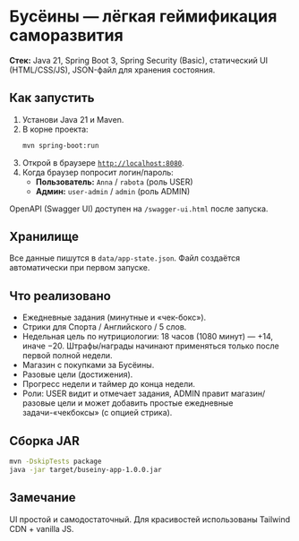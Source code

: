 # Бусёины — лёгкая геймификация саморазвития

**Стек:** Java 21, Spring Boot 3, Spring Security (Basic), статический UI (HTML/CSS/JS), JSON-файл для хранения состояния.

## Как запустить
1. Установи Java 21 и Maven.
2. В корне проекта:
   ```bash
   mvn spring-boot:run
   ```
3. Открой в браузере [`http://localhost:8080`](http://localhost:8080).
4. Когда браузер попросит логин/пароль:
   - **Пользователь:** `Anna` / `rabota` (роль USER)
   - **Админ:** `user-admin` / `admin` (роль ADMIN)

OpenAPI (Swagger UI) доступен на `/swagger-ui.html` после запуска.

## Хранилище
Все данные пишутся в `data/app-state.json`. Файл создаётся автоматически при первом запуске.

## Что реализовано
- Ежедневные задания (минутные и «чек-бокс»).
- Стрики для Спорта / Английского / 5 слов.
- Недельная цель по нутрициологии: 18 часов (1080 минут) — +14, иначе −20. Штрафы/награды начинают применяться только после первой полной недели.
- Магазин с покупками за Бусёины.
- Разовые цели (достижения).
- Прогресс недели и таймер до конца недели.
- Роли: USER видит и отмечает задания, ADMIN правит магазин/разовые цели и может добавить простые ежедневные задачи-«чекбоксы» (с опцией стрика).

## Сборка JAR
```bash
mvn -DskipTests package
java -jar target/buseiny-app-1.0.0.jar
```

## Замечание
UI простой и самодостаточный. Для красивостей использованы Tailwind CDN + vanilla JS.
